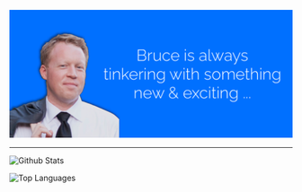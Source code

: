<p align="center">
    <img src="https://github.com/brucebentley/brucebentley/blob/main/profile.png" alt="Bruce Bentley">
</p>

<!--
**brucebentley/brucebentley** is a ✨ _special_ ✨ repository because its `README.md` (this file) appears on your GitHub profile.

Here are some ideas to get you started:

- 🔭 I’m currently working on ...
- 🌱 I’m currently learning ...
- 👯 I’m looking to collaborate on ...
- 🤔 I’m looking for help with ...
- 💬 Ask me about ...
- 📫 How to reach me: ...
- 😄 Pronouns: ...
- ⚡ Fun fact: ...
-->

----

![Github Stats](https://github-readme-stats.vercel.app/api?username=brucebentley&show_icons=true&theme=material-palenight&count_private=true)

![Top Languages](https://github-readme-stats.vercel.app/api/top-langs/?username=brucebentley&layout=compact&count_private=true)
